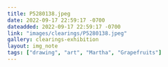 ```yaml
---
title: P5280138.jpeg
date: 2022-09-17 22:59:17 -0700
dateadded: 2022-09-17 22:59:17 -0700
link: "images/clearings/P5280138.jpeg"
gallery: clearings-exhibition
layout: img_note
tags: ["drawing", "art", "Martha", "Grapefruits"]
--- 
```

